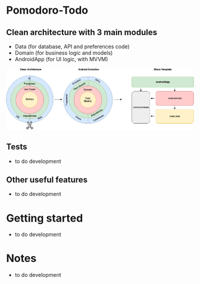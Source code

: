# Pomodoro-Todo


## Clean architecture with 3 main modules
- Data (for database, API and preferences code)
- Domain (for business logic and models)
- AndroidApp (for UI logic, with MVVM)

 <img src="https://github.com/quangchien99/Pomodoro-Todo/blob/master/images/clean-architecture.png" alt="ArchiTecture logo"/>

## Tests
- to do development
    
## Other useful features
- to do development

# Getting started
- to do development


# Notes
- to do development
